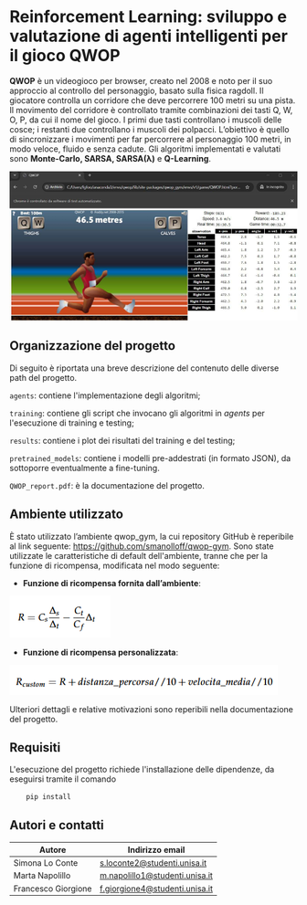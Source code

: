 # Reinforcement Learning: sviluppo e valutazione di agenti intelligenti per il gioco QWOP

**QWOP** è un videogioco per browser, creato nel 2008 e noto per il suo approccio
al controllo del personaggio, basato sulla fisica ragdoll. Il giocatore controlla un corridore che deve percorrere 100
metri su una pista. Il movimento del corridore è controllato tramite combinazioni dei
tasti Q, W, O, P, da cui il nome del gioco. I primi due tasti controllano i muscoli delle
cosce; i restanti due controllano i muscoli dei polpacci. L’obiettivo è quello di sincronizzare i movimenti per far percorrere al personaggio 100 metri, in modo veloce, fluido e senza cadute. Gli algoritmi implementati e valutati sono 
**Monte-Carlo, SARSA, SARSA(λ)** e **Q-Learning**.

![QWOP in esecuzione](imgs/screen_browser.png)


## Organizzazione del progetto
Di seguito è riportata una breve descrizione del contenuto delle diverse path del progetto.
 
`agents`: contiene l'implementazione degli algoritmi;

`training`: contiene gli script che invocano gli algoritmi in _agents_ per l'esecuzione di training e testing;

`results`: contiene i plot dei risultati del training e del testing;

`pretrained_models`: contiene i modelli pre-addestrati (in formato JSON), da sottoporre eventualmente a fine-tuning.

`QWOP_report.pdf`: è la documentazione del progetto.



## Ambiente utilizzato
È stato utilizzato l’ambiente qwop_gym, la cui repository GitHub è reperibile al link seguente: 
https://github.com/smanolloff/qwop-gym. Sono state utilizzate le caratteristiche di default dell'ambiente,
tranne che per la funzione di ricompensa, modificata nel modo seguente:

- **Funzione di ricompensa fornita dall’ambiente**:

![Funzione di ricompensa fornita dall’ambiente](imgs/reward.png)

- **Funzione di ricompensa personalizzata**:

![Funzione di ricompensa personalizzata](imgs/custom_reward.png)

Ulteriori dettagli e relative motivazioni sono reperibili nella documentazione del progetto.



## Requisiti
L'esecuzione del progetto richiede l'installazione delle dipendenze, da eseguirsi tramite il comando
```
    pip install
```


## Autori e contatti
| Autore              | Indirizzo email                |
|---------------------|--------------------------------|
| Simona Lo Conte     | s.loconte2@studenti.unisa.it   |
| Marta Napolillo     | m.napolillo1@studenti.unisa.it |
| Francesco Giorgione | f.giorgione4@studenti.unisa.it |

